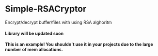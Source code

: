 # Simple-RSACryptor
Encrypt/decrypt buffer/files with using RSA alghoritm

#### Library will be updated soon

#### This is an example! You shouldn`t use it in your projects due to the large number of mem allocations.
